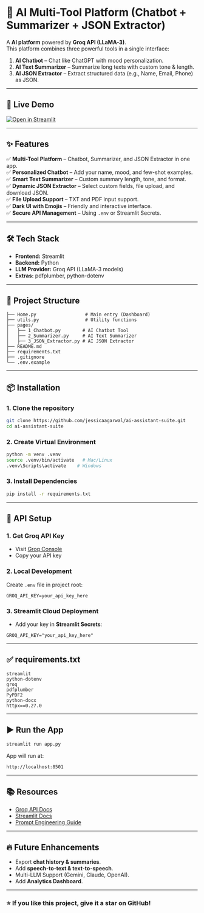 # 🤖 AI Multi-Tool Platform (Chatbot + Summarizer + JSON Extractor)

A **AI platform** powered by **Groq API (LLaMA-3)**.  
This platform combines three powerful tools in a single interface:

1. **AI Chatbot** – Chat like ChatGPT with mood personalization.  
2. **AI Text Summarizer** – Summarize long texts with custom tone & length.  
3. **AI JSON Extractor** – Extract structured data (e.g., Name, Email, Phone) as JSON.

---

## 🚀 Live Demo
[![Open in Streamlit](https://static.streamlit.io/badges/streamlit_badge_black_white.svg)](https://ai-assistant-suite.streamlit.app/)

---

## ✨ Features  
✅ **Multi-Tool Platform** – Chatbot, Summarizer, and JSON Extractor in one app.  
✅ **Personalized Chatbot** – Add your name, mood, and few-shot examples.  
✅ **Smart Text Summarizer** – Custom summary length, tone, and format.  
✅ **Dynamic JSON Extractor** – Select custom fields, file upload, and download JSON.  
✅ **File Upload Support** – TXT and PDF input support.  
✅ **Dark UI with Emojis** – Friendly and interactive interface.  
✅ **Secure API Management** – Using `.env` or Streamlit Secrets.  

---

## 🛠 Tech Stack
- **Frontend:** Streamlit
- **Backend:** Python
- **LLM Provider:** Groq API (LLaMA-3 models)
- **Extras:** pdfplumber, python-dotenv

---

## 📂 Project Structure
```
├── Home.py                  # Main entry (Dashboard)
├── utils.py                 # Utility functions
├── pages/
│   ├── 1_Chatbot.py        # AI Chatbot Tool
│   ├── 2_Summarizer.py     # AI Text Summarizer
│   ├── 3_JSON_Extractor.py # AI JSON Extractor
├── README.md
├── requirements.txt
├── .gitignore
└── .env.example
```

---

## 📦 Installation

### 1. Clone the repository
```bash
git clone https://github.com/jessicaagarwal/ai-assistant-suite.git
cd ai-assistant-suite
```

### 2. Create Virtual Environment
```bash
python -m venv .venv
source .venv/bin/activate   # Mac/Linux
.venv\Scripts\activate    # Windows
```

### 3. Install Dependencies
```bash
pip install -r requirements.txt
```

---

## 🔑 API Setup

### 1. Get Groq API Key
- Visit [Groq Console](https://console.groq.com/keys)
- Copy your API key

### 2. Local Development
Create `.env` file in project root:
```
GROQ_API_KEY=your_api_key_here
```

### 3. Streamlit Cloud Deployment
- Add your key in **Streamlit Secrets**:
```
GROQ_API_KEY="your_api_key_here"
```

---

## ✅ requirements.txt
```
streamlit
python-dotenv
groq
pdfplumber
PyPDF2
python-docx
httpx==0.27.0
```

---

## ▶️ Run the App
```bash
streamlit run app.py
```
App will run at:
```
http://localhost:8501
```

---

## 📚 Resources
- [Groq API Docs](https://console.groq.com/docs)
- [Streamlit Docs](https://docs.streamlit.io)
- [Prompt Engineering Guide](https://www.promptingguide.ai/)

---

## 🔥 Future Enhancements
- Export **chat history & summaries**.
- Add **speech-to-text & text-to-speech**.
- Multi-LLM Support (Gemini, Claude, OpenAI).
- Add **Analytics Dashboard**.

---

### ⭐ If you like this project, give it a star on GitHub!
